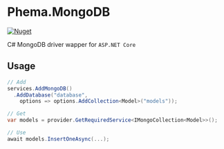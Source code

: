 # Phema.MongoDB

[![Nuget](https://img.shields.io/nuget/v/Phema.MongoDB.svg)](https://www.nuget.org/packages/Phema.MongoDB)

C# MongoDB driver wapper for `ASP.NET Core`

## Usage

```csharp
// Add
services.AddMongoDB()
  .AddDatabase("database",
    options => options.AddCollection<Model>("models"));

// Get
var models = provider.GetRequiredService<IMongoCollection<Model>>();

// Use
await models.InsertOneAsync(...);
```
